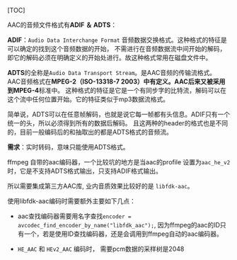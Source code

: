 [TOC]

AAC的音频文件格式有**ADIF ＆ ADTS**：

**ADIF**：`Audio Data Interchange Format` 音频数据交换格式。这种格式的特征是可以确定的找到这个音频数据的开始，
不需进行在音频数据流中间开始的解码，即它的解码必须在明确定义的开始处进行。故这种格式常用在磁盘文件中。

**ADTS**的全称是`Audio Data Transport Stream`。是AAC音频的传输流格式。
AAC音频格式在**MPEG-2（ISO-13318-7 2003）**中有定义。AAC后来又被采用到**MPEG-4**标准中。
这种格式的特征是它是一个有同步字的比特流，解码可以在这个流中任何位置开始。它的特征类似于mp3数据流格式。

简单说，ADTS可以在任意帧解码，也就是说它每一帧都有头信息。ADIF只有一个统一的头，所以必须得到所有的数据后解码。
且这两种的header的格式也是不同的，目前一般编码后的和抽取出的都是ADTS格式的音频流。

**需求**：实时转码，意味只能使用ADTS格式。

ffmpeg 自带的aac编码器，一个比较坑的地方是当aac的profile 设置为`aac_he_v2`时，它是不支持ADTS格式输出，只支持ADIF格式输出。

所以需要集成第三方AAC库, 业内音质效果比较好的是 `libfdk-aac`。

使用libfdk-aac编码时需要额外主要如下几点：

* aac查找编码器需要用名字查找`encoder = avcodec_find_encoder_by_name("libfdk_aac");`, 因为ffmpeg的aac的ID只有一个，若是使用ID查找编码器，还是会调用到ffmpeg自动的aac编码器。

* `HE_AAC` 和 `HEv2_AAC` 编码时， 需要pcm数据的采样树是2048